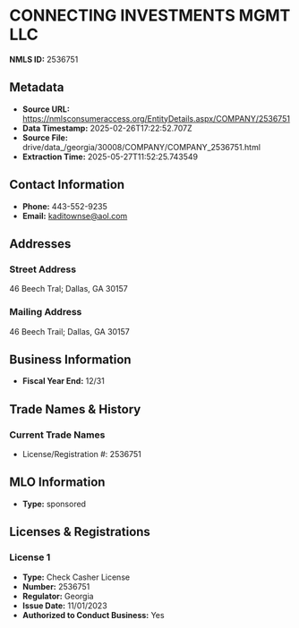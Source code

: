 # CONNECTING INVESTMENTS MGMT LLC

**NMLS ID:** 2536751

## Metadata
- **Source URL:** https://nmlsconsumeraccess.org/EntityDetails.aspx/COMPANY/2536751
- **Data Timestamp:** 2025-02-26T17:22:52.707Z
- **Source File:** drive/data_/georgia/30008/COMPANY/COMPANY_2536751.html
- **Extraction Time:** 2025-05-27T11:52:25.743549

## Contact Information
- **Phone:** 443-552-9235
- **Email:** kaditownse@aol.com

## Addresses
### Street Address
46 Beech Tral; Dallas, GA 30157

### Mailing Address
46 Beech Trail; Dallas, GA 30157

## Business Information
- **Fiscal Year End:** 12/31

## Trade Names & History
### Current Trade Names
- License/Registration #: 2536751

## MLO Information
- **Type:** sponsored

## Licenses & Registrations

### License 1
- **Type:** Check Casher License
- **Number:** 2536751
- **Regulator:** Georgia
- **Issue Date:** 11/01/2023
- **Authorized to Conduct Business:** Yes
